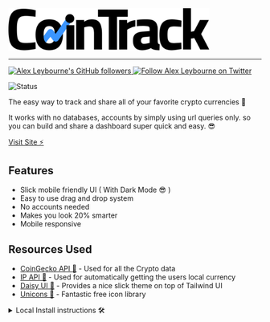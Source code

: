 <a href="#">
    <img src="https://raw.githubusercontent.com/alexleybourne/CoinTrack/master/assets/Logo-Dark.svg" alt="Coin Track Logo" width="400">
</a>

---

<a href="https://github.com/users/follow?target=alexleybourne">
    <img src="https://img.shields.io/github/followers/alexleybourne?style=flat&logo=github" alt="Alex Leybourne's GitHub followers" >
</a>
<a href="https://twitter.com/AlexLeybourne" target="_blank">
    <img src="https://img.shields.io/twitter/follow/AlexLeybourne?&style=flat&logo=twitter&logoColor=white)" alt="Follow Alex Leybourne on Twitter">
</a>

![Status](https://img.shields.io/badge/Status%3A-Work%20in%20progress-yellow)

The easy way to track and share all of your favorite crypto currencies 👀

It works with no databases, accounts by simply using url queries only. so you can build and share a dashboard super quick and easy. 😎

[Visit Site ⚡️](https://alexleybourne.github.io/CryptoTrack/)

## Features

- Slick mobile friendly UI ( With Dark Mode 😎 )
- Easy to use drag and drop system
- No accounts needed
- Makes you look 20% smarter
- Mobile responsive

## Resources Used

- [CoinGecko API 🦎](https://www.coingecko.com/api/documentations/v3) - Used for all the Crypto data
- [IP API 📍](https://ipapi.co/) - Used for automatically getting the users local currency
- [Daisy UI 🌼](https://daisy.js.org/) - Provides a nice slick theme on top of Tailwind UI
- [Unicons 🦄](https://iconscout.com/unicons) - Fantastic free icon library

<details>
<summary>Local Install instructions 🛠</summary>

1. Clone the project
2. Install:

    ```bash
    npm install
    ```

3. Generate CSS with:

    ```bash
    npm run dev
    ```

    ```bash
    npm run prod

</p>
</details>
